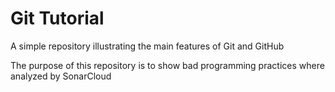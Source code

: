 # Git Tutorial
A simple repository illustrating the main features of Git and GitHub

The purpose of this repository is to show bad programming practices where 
analyzed by SonarCloud  
